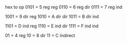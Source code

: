 hex to op
0101 = 5	reg reg
0110 = 6	reg dir
0111 = 7	reg ind

1001 = 9	dir reg
1010 = A	dir dir
1011 = B	dir ind

1101 = D	ind reg
1110 = E	ind dir
1111 = F	ind ind


01 = 4	reg
10 = 8	dir
11 = C	indirect
